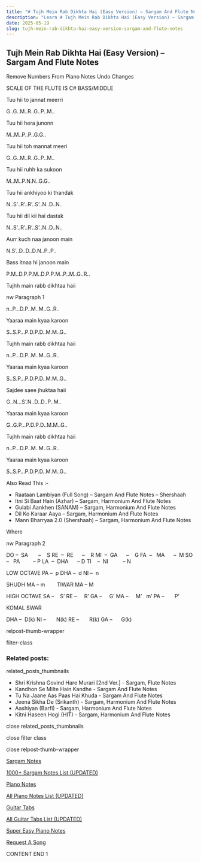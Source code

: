 ```yaml
---
title: "# Tujh Mein Rab Dikhta Hai (Easy Version) – Sargam And Flute Notes"
description: "Learn # Tujh Mein Rab Dikhta Hai (Easy Version) – Sargam And Flute Notes notes, sargam, harmonium notations and flute notes. Easy step-by-step tutorial for beginners."
date: 2025-05-19
slug: tujh-mein-rab-dikhta-hai-easy-version-sargam-and-flute-notes
---
```


## Tujh Mein Rab Dikhta Hai (Easy Version) – Sargam And Flute Notes

Remove Numbers From Piano Notes
Undo Changes

SCALE OF THE FLUTE IS C# BASS/MIDDLE

Tuu hii to jannat meerri

G..G..M..R..G..P..M..

Tuu hii hera junonn

M..M..P..P..G.G..

Tuu hii toh mannat meeri

G..G..M..R..G..P..M..

Tuu hii ruhh ka sukoon

M..M..P.N.N..G.G..

Tuu hii ankhiyoo ki thandak

N..S’..R’..R’..S’..N..D..N..

Tuu hii dil kii hai dastak

N..S’..R’..R’..S’..N..D..N..

Aurr kuch naa janoon main

N.S’..D..D..D.N..P..P..

Bass itnaa hi janoon main

P.M..D.P.P.M..D.P.P.M..P..M..G..R..

Tujhh main rabb dikhtaa haii

nw Paragraph 1

n..P…D.P..M..M..G..R..

Yaaraa main kyaa karoon

S..S.P…P.D.P.D..M.M..G..

Tujhh main rabb dikhtaa haii

n..P…D.P..M..M..G..R..

Yaaraa main kyaa karoon

S..S.P…P.D.P.D..M.M..G..

Sajdee saee jhuktaa haii

G..N…S’.N..D..D..P..M..

Yaaraa main kyaa karoon

G..G.P…P.D.P.D..M.M..G..

Tujhh main rabb dikhtaa haii

n..P…D.P..M..M..G..R..

Yaaraa main kyaa karoon

S..S.P…P.D.P.D..M.M..G..

Also Read This :-

* Raataan Lambiyan (Full Song) – Sargam And Flute Notes – Shershaah
* Itni Si Baat Hain (Azhar) – Sargam, Harmonium And Flute Notes
* Gulabi Aankhen (SANAM) – Sargam, Harmonium And Flute Notes
* Dil Ko Karaar Aaya – Sargam, Harmonium And Flute Notes
* Mann Bharryaa 2.0 (Shershaah) – Sargam, Harmonium And Flute Notes

Where

nw Paragraph 2

DO –  SA       –    S
RE  –  RE      –    R
MI  –  GA      –    G
FA  –   MA      –  M
SO  –   PA         – P
LA  –  DHA      – D
TI    –  NI          – N

LOW OCTAVE
PA –  p
DHA –  d
NI –  n

SHUDH MA – m        TIWAR MA – M

HIGH OCTAVE
SA –    S’
RE –     R’
GA –     G’
MA –     M’   m’
PA –       P’

KOMAL SWAR

DHA –  D(k)
NI –       N(k)
RE –       R(k)
GA –      G(k)

relpost-thumb-wrapper

filter-class

### Related posts:

related_posts_thumbnails

* Shri Krishna Govind Hare Murari [2nd Ver.] - Sargam, Flute Notes
* Kandhon Se Milte Hain Kandhe - Sargam And Flute Notes
* Tu Na Jaane Aas Paas Hai Khuda - Sargam And Flute Notes
* Jeena Sikha De (Srikanth) - Sargam, Harmonium And Flute Notes
* Aashiyan (Barfi) - Sargam, Harmonium And Flute Notes
* Kitni Haseen Hogi (HIT) - Sargam, Harmonium And Flute Notes

close related_posts_thumbnails

close filter class

close relpost-thumb-wrapper

[Sargam Notes](/sargam-notes.html)

[1000+ Sargam Notes List (UPDATED)](/all-songs-list-sargam-notes.html)

[Piano Notes](/piano-notes.html)

[All Piano Notes List (UPDATED)](/all-songs-list-piano-notes.html)

[Guitar Tabs](/guitar-tabs.html)

[All Guitar Tabs List (UPDATED)](/all-songs-list-guitar-tabs.html)

[Super Easy Piano Notes](https://studywall.in/)

[Request A Song](/request-a-song.html)

CONTENT END 1

